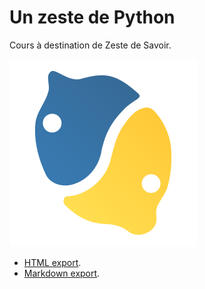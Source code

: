 # Un zeste de Python

Cours à destination de Zeste de Savoir.

![Un zeste de Python.](img/logo_cours.png)

* [HTML export](https://entwanne.github.io/cours_python_debutant/exports/html/zestedesavoir.com/tutoriels/2514/un-zeste-de-python/index.html).
* [Markdown export](https://entwanne.github.io/cours_python_debutant/exports/un-zeste-de-python.html).
